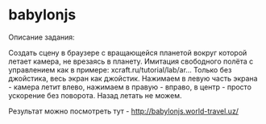 # babylonjs
Описание задания:

Создать сцену в браузере с вращающейся планетой вокруг которой летает камера, не врезаясь в планету. Имитация свободного полёта с управлением как в примере: xcraft.ru/tutorial/lab/ar... Только без джойстика, весь экран как джойстик. Нажимаем в левую часть экрана - камера летит влево, нажимаем в правую - вправо, в центр - просто ускорение без поворота. Назад летать не можем.

Результат можно посмотреть тут - http://babylonjs.world-travel.uz/